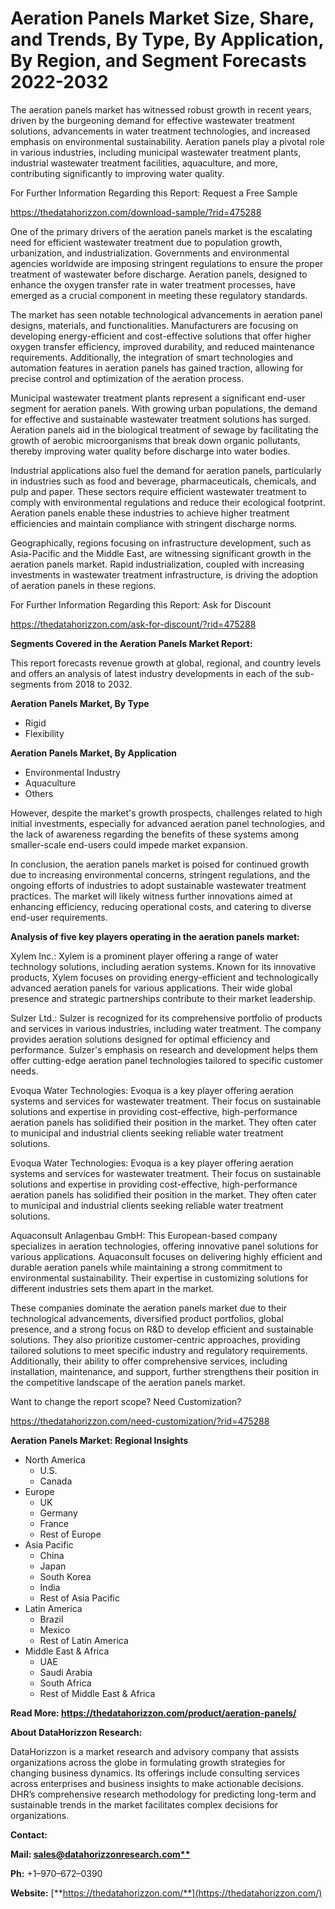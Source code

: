 ﻿# **Aeration Panels Market Size, Share, and Trends, By Type, By Application, By Region, and Segment Forecasts 2022-2032**
The aeration panels market has witnessed robust growth in recent years, driven by the burgeoning demand for effective wastewater treatment solutions, advancements in water treatment technologies, and increased emphasis on environmental sustainability. Aeration panels play a pivotal role in various industries, including municipal wastewater treatment plants, industrial wastewater treatment facilities, aquaculture, and more, contributing significantly to improving water quality.

For Further Information Regarding this Report: Request a Free Sample

<https://thedatahorizzon.com/download-sample/?rid=475288>

One of the primary drivers of the aeration panels market is the escalating need for efficient wastewater treatment due to population growth, urbanization, and industrialization. Governments and environmental agencies worldwide are imposing stringent regulations to ensure the proper treatment of wastewater before discharge. Aeration panels, designed to enhance the oxygen transfer rate in water treatment processes, have emerged as a crucial component in meeting these regulatory standards.

The market has seen notable technological advancements in aeration panel designs, materials, and functionalities. Manufacturers are focusing on developing energy-efficient and cost-effective solutions that offer higher oxygen transfer efficiency, improved durability, and reduced maintenance requirements. Additionally, the integration of smart technologies and automation features in aeration panels has gained traction, allowing for precise control and optimization of the aeration process.

Municipal wastewater treatment plants represent a significant end-user segment for aeration panels. With growing urban populations, the demand for effective and sustainable wastewater treatment solutions has surged. Aeration panels aid in the biological treatment of sewage by facilitating the growth of aerobic microorganisms that break down organic pollutants, thereby improving water quality before discharge into water bodies.

Industrial applications also fuel the demand for aeration panels, particularly in industries such as food and beverage, pharmaceuticals, chemicals, and pulp and paper. These sectors require efficient wastewater treatment to comply with environmental regulations and reduce their ecological footprint. Aeration panels enable these industries to achieve higher treatment efficiencies and maintain compliance with stringent discharge norms.

Geographically, regions focusing on infrastructure development, such as Asia-Pacific and the Middle East, are witnessing significant growth in the aeration panels market. Rapid industrialization, coupled with increasing investments in wastewater treatment infrastructure, is driving the adoption of aeration panels in these regions.

For Further Information Regarding this Report: Ask for Discount

<https://thedatahorizzon.com/ask-for-discount/?rid=475288>



**Segments Covered in the Aeration Panels Market Report:**

This report forecasts revenue growth at global, regional, and country levels and offers an analysis of latest industry developments in each of the sub-segments from 2018 to 2032.

**Aeration Panels Market, By Type**

- Rigid
- Flexibility

**Aeration Panels Market, By Application**

- Environmental Industry
- Aquaculture
- Others

However, despite the market's growth prospects, challenges related to high initial investments, especially for advanced aeration panel technologies, and the lack of awareness regarding the benefits of these systems among smaller-scale end-users could impede market expansion.

In conclusion, the aeration panels market is poised for continued growth due to increasing environmental concerns, stringent regulations, and the ongoing efforts of industries to adopt sustainable wastewater treatment practices. The market will likely witness further innovations aimed at enhancing efficiency, reducing operational costs, and catering to diverse end-user requirements.

**Analysis of five key players operating in the aeration panels market:**

Xylem Inc.: Xylem is a prominent player offering a range of water technology solutions, including aeration systems. Known for its innovative products, Xylem focuses on providing energy-efficient and technologically advanced aeration panels for various applications. Their wide global presence and strategic partnerships contribute to their market leadership.

Sulzer Ltd.: Sulzer is recognized for its comprehensive portfolio of products and services in various industries, including water treatment. The company provides aeration solutions designed for optimal efficiency and performance. Sulzer's emphasis on research and development helps them offer cutting-edge aeration panel technologies tailored to specific customer needs.

Evoqua Water Technologies: Evoqua is a key player offering aeration systems and services for wastewater treatment. Their focus on sustainable solutions and expertise in providing cost-effective, high-performance aeration panels has solidified their position in the market. They often cater to municipal and industrial clients seeking reliable water treatment solutions.

Evoqua Water Technologies: Evoqua is a key player offering aeration systems and services for wastewater treatment. Their focus on sustainable solutions and expertise in providing cost-effective, high-performance aeration panels has solidified their position in the market. They often cater to municipal and industrial clients seeking reliable water treatment solutions.

Aquaconsult Anlagenbau GmbH: This European-based company specializes in aeration technologies, offering innovative panel solutions for various applications. Aquaconsult focuses on delivering highly efficient and durable aeration panels while maintaining a strong commitment to environmental sustainability. Their expertise in customizing solutions for different industries sets them apart in the market.

These companies dominate the aeration panels market due to their technological advancements, diversified product portfolios, global presence, and a strong focus on R&D to develop efficient and sustainable solutions. They also prioritize customer-centric approaches, providing tailored solutions to meet specific industry and regulatory requirements. Additionally, their ability to offer comprehensive services, including installation, maintenance, and support, further strengthens their position in the competitive landscape of the aeration panels market.




Want to change the report scope? Need Customization?

<https://thedatahorizzon.com/need-customization/?rid=475288>



**Aeration Panels Market: Regional Insights**

- North America
  - U.S.
  - Canada
- Europe
  - UK
  - Germany
  - France
  - Rest of Europe
- Asia Pacific
  - China
  - Japan
  - South Korea
  - India
  - Rest of Asia Pacific
- Latin America
  - Brazil
  - Mexico
  - Rest of Latin America
- Middle East & Africa
  - UAE
  - Saudi Arabia
  - South Africa
  - Rest of Middle East & Africa

**Read More: https://thedatahorizzon.com/product/aeration-panels/**

**About DataHorizzon Research:**

DataHorizzon is a market research and advisory company that assists organizations across the globe in formulating growth strategies for changing business dynamics. Its offerings include consulting services across enterprises and business insights to make actionable decisions. DHR’s comprehensive research methodology for predicting long-term and sustainable trends in the market facilitates complex decisions for organizations.

**Contact:**

**Mail: [sales@datahorizzonresearch.com**](mailto:sales@datahorizzonresearch.com)**

**Ph:** +1–970–672–0390

**Website:** [**https://thedatahorizzon.com/**](https://thedatahorizzon.com/)


